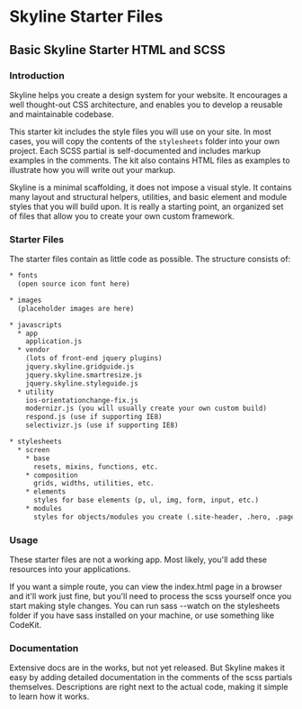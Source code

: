 # Skyline Starter Files
## Basic Skyline Starter HTML and SCSS


### Introduction

Skyline helps you create a design system for your website.  It encourages a well thought-out CSS architecture, and enables you to develop a reusable and maintainable codebase.

This starter kit includes the style files you will use on your site. In most cases, you will copy the contents of the `stylesheets` folder into your own project. Each SCSS partial is self-documented and includes markup examples in the comments. The kit also contains HTML files as examples to illustrate how you will write out your markup.

Skyline is a minimal scaffolding, it does not impose a visual style.  It contains many layout and structural helpers, utilities, and basic element and module styles that you will build upon. It is really a starting point, an organized set of files that allow you to create your own custom framework.

### Starter Files
The starter files contain as little code as possible.  The structure consists of:

```html
* fonts
  (open source icon font here)

* images
  (placeholder images are here)

* javascripts
  * app
    application.js
  * vendor
    (lots of front-end jquery plugins)
    jquery.skyline.gridguide.js
    jquery.skyline.smartresize.js
    jquery.skyline.styleguide.js
  * utility
    ios-orientationchange-fix.js
    modernizr.js (you will usually create your own custom build)
    respond.js (use if supporting IE8)
    selectivizr.js (use if supporting IE8)

* stylesheets
  * screen
    * base
      resets, mixins, functions, etc.
    * composition
      grids, widths, utilities, etc.
    * elements
      styles for base elements (p, ul, img, form, input, etc.)
    * modules
      styles for objects/modules you create (.site-header, .hero, .page, .bio, .site-footer, etc.)
```

### Usage
These starter files are not a working app. Most likely, you'll add these resources into your applications.

If you want a simple route, you can view the index.html page in a browser and it'll work just fine, but you'll need to process the scss yourself once you start making style changes. You can run sass --watch on the stylesheets folder if you have sass installed on your machine, or use something like CodeKit.


### Documentation
Extensive docs are in the works, but not yet released. But Skyline makes it easy by adding detailed documentation in the comments of the scss partials themselves. Descriptions are right next to the actual code, making it simple to learn how it works.

